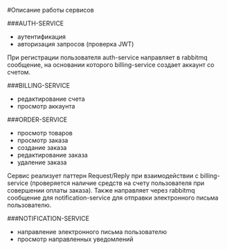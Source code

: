 #Описание работы сервисов

###AUTH-SERVICE
- аутентификация
- авторизация запросов (проверка JWT)

При регистрации пользователя auth-service направляет в rabbitmq сообщение, на основании которого billing-service создает аккаунт со счетом.

###BILLING-SERVICE
- редактирование счета
- просмотр аккаунта

###ORDER-SERVICE
- просмотр товаров
- просмотр заказа
- создание заказа
- редактирование заказа
- удаление заказа

Сервис реализует паттерн Request/Reply при взаимодействии с billing-service (проверяется наличие средств на счету пользователя при совершении оплаты заказа). Также направляет через rabbitmq сообщение для notification-service для отправки электронного письма пользователю.

###NOTIFICATION-SERVICE
- направление электронного письма пользователю
- просмотр направленных уведомлений
